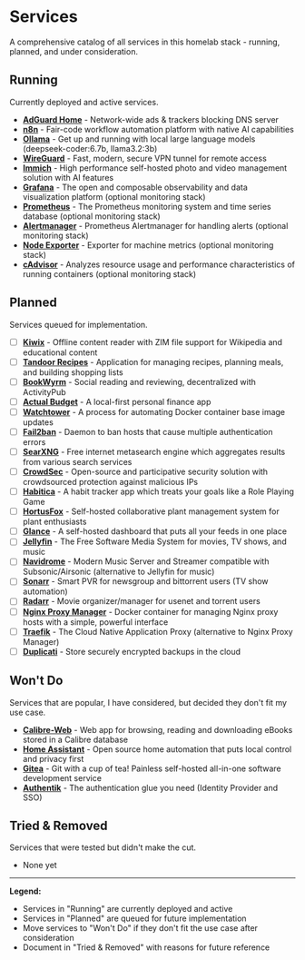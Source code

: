# Services

A comprehensive catalog of all services in this homelab stack - running, planned, and under consideration.

## Running

Currently deployed and active services.

- **[AdGuard Home](https://github.com/AdguardTeam/AdGuardHome)** - Network-wide ads & trackers blocking DNS server
- **[n8n](https://github.com/n8n-io/n8n)** - Fair-code workflow automation platform with native AI capabilities
- **[Ollama](https://github.com/ollama/ollama)** - Get up and running with local large language models (deepseek-coder:6.7b, llama3.2:3b)
- **[WireGuard](https://github.com/wireguard)** - Fast, modern, secure VPN tunnel for remote access
- **[Immich](https://github.com/immich-app/immich)** - High performance self-hosted photo and video management solution with AI features
- **[Grafana](https://github.com/grafana/grafana)** - The open and composable observability and data visualization platform (optional monitoring stack)
- **[Prometheus](https://github.com/prometheus/prometheus)** - The Prometheus monitoring system and time series database (optional monitoring stack)
- **[Alertmanager](https://github.com/prometheus/alertmanager)** - Prometheus Alertmanager for handling alerts (optional monitoring stack)
- **[Node Exporter](https://github.com/prometheus/node_exporter)** - Exporter for machine metrics (optional monitoring stack)
- **[cAdvisor](https://github.com/google/cadvisor)** - Analyzes resource usage and performance characteristics of running containers (optional monitoring stack)

## Planned

Services queued for implementation.

- [ ] **[Kiwix](https://github.com/kiwix)** - Offline content reader with ZIM file support for Wikipedia and educational content
- [ ] **[Tandoor Recipes](https://github.com/TandoorRecipes/recipes)** - Application for managing recipes, planning meals, and building shopping lists
- [ ] **[BookWyrm](https://github.com/bookwyrm-social/bookwyrm)** - Social reading and reviewing, decentralized with ActivityPub
- [ ] **[Actual Budget](https://github.com/actualbudget/actual)** - A local-first personal finance app
- [ ] **[Watchtower](https://github.com/containrrr/watchtower)** - A process for automating Docker container base image updates
- [ ] **[Fail2ban](https://github.com/fail2ban/fail2ban)** - Daemon to ban hosts that cause multiple authentication errors
- [ ] **[SearXNG](https://github.com/searxng/searxng)** - Free internet metasearch engine which aggregates results from various search services
- [ ] **[CrowdSec](https://github.com/crowdsecurity/crowdsec)** - Open-source and participative security solution with crowdsourced protection against malicious IPs
- [ ] **[Habitica](https://github.com/HabitRPG/habitica)** - A habit tracker app which treats your goals like a Role Playing Game
- [ ] **[HortusFox](https://github.com/danielbrendel/hortusfox-web)** - Self-hosted collaborative plant management system for plant enthusiasts
- [ ] **[Glance](https://github.com/glanceapp/glance)** - A self-hosted dashboard that puts all your feeds in one place
- [ ] **[Jellyfin](https://github.com/jellyfin/jellyfin)** - The Free Software Media System for movies, TV shows, and music
- [ ] **[Navidrome](https://github.com/navidrome/navidrome)** - Modern Music Server and Streamer compatible with Subsonic/Airsonic (alternative to Jellyfin for music)
- [ ] **[Sonarr](https://github.com/Sonarr/Sonarr)** - Smart PVR for newsgroup and bittorrent users (TV show automation)
- [ ] **[Radarr](https://github.com/Radarr/Radarr)** - Movie organizer/manager for usenet and torrent users
- [ ] **[Nginx Proxy Manager](https://github.com/NginxProxyManager/nginx-proxy-manager)** - Docker container for managing Nginx proxy hosts with a simple, powerful interface
- [ ] **[Traefik](https://github.com/traefik/traefik)** - The Cloud Native Application Proxy (alternative to Nginx Proxy Manager)
- [ ] **[Duplicati](https://github.com/duplicati/duplicati)** - Store securely encrypted backups in the cloud

## Won't Do

Services that are popular, I have considered, but decided they don't fit my use case.

- **[Calibre-Web](https://github.com/janeczku/calibre-web)** - Web app for browsing, reading and downloading eBooks stored in a Calibre database
- **[Home Assistant](https://github.com/home-assistant/core)** - Open source home automation that puts local control and privacy first
- **[Gitea](https://github.com/go-gitea/gitea)** - Git with a cup of tea! Painless self-hosted all-in-one software development service
- **[Authentik](https://github.com/goauthentik/authentik)** - The authentication glue you need (Identity Provider and SSO)

## Tried & Removed

Services that were tested but didn't make the cut.

- None yet

---

**Legend:**
- Services in "Running" are currently deployed and active
- Services in "Planned" are queued for future implementation
- Move services to "Won't Do" if they don't fit the use case after consideration
- Document in "Tried & Removed" with reasons for future reference
